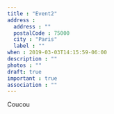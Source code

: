 ```yaml
---
title : "Event2"
address :
  address : ""
  postalCode : 75000
  city : "Paris"
  label : ""
when : 2019-03-03T14:15:59-06:00
description : ""
photos : ""
draft: true
important : true
association : ""
---
```

Coucou 